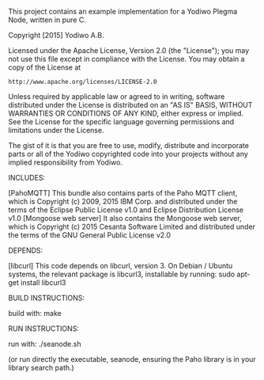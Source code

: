 This project contains an example implementation for a Yodiwo Plegma Node, written in pure C.

Copyright [2015] Yodiwo A.B.

Licensed under the Apache License, Version 2.0 (the "License");
you may not use this file except in compliance with the License.
You may obtain a copy of the License at

    http://www.apache.org/licenses/LICENSE-2.0

Unless required by applicable law or agreed to in writing, software
distributed under the License is distributed on an "AS IS" BASIS,
WITHOUT WARRANTIES OR CONDITIONS OF ANY KIND, either express or implied.
See the License for the specific language governing permissions and
limitations under the License.

The gist of it is that you are free to use, modify, distribute and incorporate parts or all of the Yodiwo copyrighted code into your projects without any implied responsibility from Yodiwo.

INCLUDES:

[PahoMQTT]
This bundle also contains parts of the Paho MQTT client, which is Copyright (c) 2009, 2015 IBM Corp.
and distributed under the terms of the Eclipse Public License v1.0 and Eclipse Distribution License v1.0
[Mongoose web server]
It also contains the Mongoose web server, which is Copyright (c) 2015 Cesanta Software Limited
and distributed under the terms of the GNU General Public License v2.0

DEPENDS:

[libcurl]
This code depends on libcurl, version 3. On Debian / Ubuntu systems, the relevant package is libcurl3, installable by running: 
sudo apt-get install libcurl3

BUILD INSTRUCTIONS:

build with:
make


RUN INSTRUCTIONS:

run with:
./seanode.sh

(or run directly the executable, seanode, ensuring the Paho library is in your library search path.)
